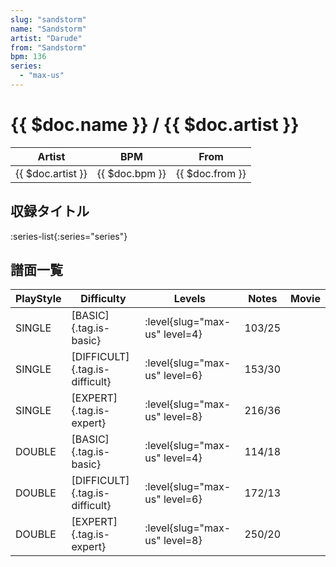 ```yaml
---
slug: "sandstorm"
name: "Sandstorm"
artist: "Darude"
from: "Sandstorm"
bpm: 136
series:
  - "max-us"
---
```


# {{ $doc.name }} / {{ $doc.artist }}

|Artist|BPM|From|
|------|---|----|
|{{ $doc.artist }}|{{ $doc.bpm }}|{{ $doc.from }}|

## 収録タイトル

:series-list{:series="series"}

## 譜面一覧

|PlayStyle|Difficulty|Levels|Notes|Movie|
|---------|----------|------|-----|-----|
|SINGLE|[BASIC]{.tag.is-basic}|<div class="field is-grouped is-grouped-multiline">:level{slug="max-us" level=4}</div>|103/25||
|SINGLE|[DIFFICULT]{.tag.is-difficult}|<div class="field is-grouped is-grouped-multiline">:level{slug="max-us" level=6}</div>|153/30||
|SINGLE|[EXPERT]{.tag.is-expert}|<div class="field is-grouped is-grouped-multiline">:level{slug="max-us" level=8}</div>|216/36||
|DOUBLE|[BASIC]{.tag.is-basic}|<div class="field is-grouped is-grouped-multiline">:level{slug="max-us" level=4}</div>|114/18||
|DOUBLE|[DIFFICULT]{.tag.is-difficult}|<div class="field is-grouped is-grouped-multiline">:level{slug="max-us" level=6}</div>|172/13||
|DOUBLE|[EXPERT]{.tag.is-expert}|<div class="field is-grouped is-grouped-multiline">:level{slug="max-us" level=8}</div>|250/20||
